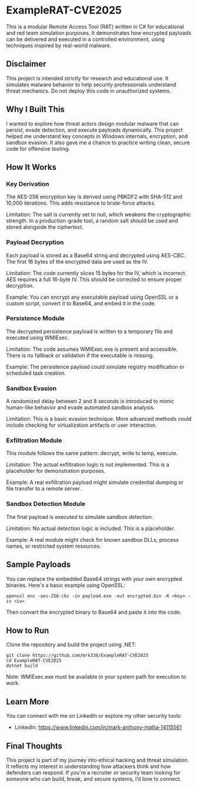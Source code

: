 # ExampleRAT-CVE2025

This is a modular Remote Access Tool (RAT) written in C# for educational and red team simulation purposes. It demonstrates how encrypted payloads can be delivered and executed in a controlled environment, using techniques inspired by real-world malware.

## Disclaimer

This project is intended strictly for research and educational use. It simulates malware behavior to help security professionals understand threat mechanics. Do not deploy this code in unauthorized systems.

## Why I Built This

I wanted to explore how threat actors design modular malware that can persist, evade detection, and execute payloads dynamically. This project helped me understand key concepts in Windows internals, encryption, and sandbox evasion. It also gave me a chance to practice writing clean, secure code for offensive tooling.

## How It Works

### Key Derivation

The AES-256 encryption key is derived using PBKDF2 with SHA-512 and 10,000 iterations. This adds resistance to brute-force attacks.

Limitation: The salt is currently set to null, which weakens the cryptographic strength. In a production-grade tool, a random salt should be used and stored alongside the ciphertext.

### Payload Decryption

Each payload is stored as a Base64 string and decrypted using AES-CBC. The first 16 bytes of the encrypted data are used as the IV.

Limitation: The code currently slices 15 bytes for the IV, which is incorrect. AES requires a full 16-byte IV. This should be corrected to ensure proper decryption.

Example: You can encrypt any executable payload using OpenSSL or a custom script, convert it to Base64, and embed it in the code.

### Persistence Module

The decrypted persistence payload is written to a temporary file and executed using WMIExec.

Limitation: The code assumes WMIExec.exe is present and accessible. There is no fallback or validation if the executable is missing.

Example: The persistence payload could simulate registry modification or scheduled task creation.

### Sandbox Evasion

A randomized delay between 2 and 8 seconds is introduced to mimic human-like behavior and evade automated sandbox analysis.

Limitation: This is a basic evasion technique. More advanced methods could include checking for virtualization artifacts or user interaction.

### Exfiltration Module

This module follows the same pattern: decrypt, write to temp, execute.

Limitation: The actual exfiltration logic is not implemented. This is a placeholder for demonstration purposes.

Example: A real exfiltration payload might simulate credential dumping or file transfer to a remote server.

### Sandbox Detection Module

The final payload is executed to simulate sandbox detection.

Limitation: No actual detection logic is included. This is a placeholder.

Example: A real module might check for known sandbox DLLs, process names, or restricted system resources.

## Sample Payloads

You can replace the embedded Base64 strings with your own encrypted binaries. Here's a basic example using OpenSSL:

```
openssl enc -aes-256-cbc -in payload.exe -out encrypted.bin -K <key> -iv <iv>
```

Then convert the encrypted binary to Base64 and paste it into the code.

## How to Run

Clone the repository and build the project using .NET:

```
git clone https://github.com/mrk336/ExampleRAT-CVE2025
cd ExampleRAT-CVE2025
dotnet build
```

Note: WMIExec.exe must be available in your system path for execution to work.

## Learn More

You can connect with me on LinkedIn or explore my other security tools:

- LinkedIn: https://www.linkedin.com/in/mark-anthony-mallia-14115561

## Final Thoughts

This project is part of my journey into ethical hacking and threat simulation. It reflects my interest in understanding how attackers think and how defenders can respond. If you're a recruiter or security team looking for someone who can build, break, and secure systems, I’d love to connect.
